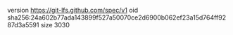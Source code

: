 version https://git-lfs.github.com/spec/v1
oid sha256:24a602b77ada143899f527a50070ce2d6900b062ef23a15d764ff9287d3a5591
size 3030
